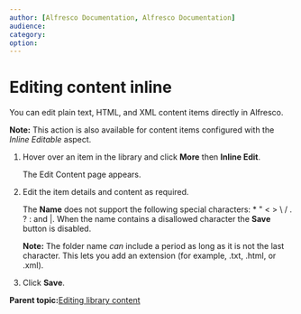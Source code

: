 ```yaml
---
author: [Alfresco Documentation, Alfresco Documentation]
audience: 
category: 
option: 
---
```


# Editing content inline

You can edit plain text, HTML, and XML content items directly in Alfresco.

**Note:** This action is also available for content items configured with the *Inline Editable* aspect.

1.  Hover over an item in the library and click **More** then **Inline Edit**.

    The Edit Content page appears.

2.  Edit the item details and content as required.

    The **Name** does not support the following special characters: \* " < \> \\ / . ? : and \|. When the name contains a disallowed character the **Save** button is disabled.

    **Note:** The folder name *can* include a period as long as it is not the last character. This lets you add an extension \(for example, .txt, .html, or .xml\).

3.  Click **Save**.


**Parent topic:**[Editing library content](../concepts/library-item-edit-intro.md)

